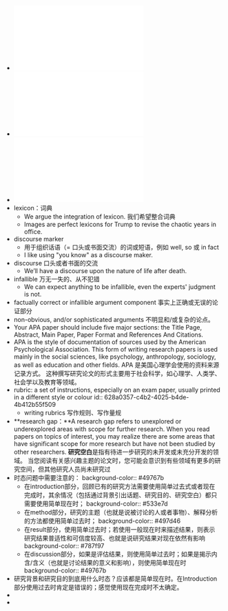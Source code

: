 - ![评阅示例.pdf](../assets/评阅示例_1653129573445_0.pdf)
- ![评阅示例2.pdf](../assets/评阅示例2_1653129585001_0.pdf)
- ![peer review.pdf](../assets/peer_review_1653129596021_0.pdf)
- lexicon：词典
	- We argue the integration of lexicon. 我们希望整合词典
	- Images are perfect lexicons for Trump to revise the chaotic years in office.
- discourse marker
	- 用于组织话语（= 口头或书面交流）的词或短语，例如 well, so 或 in fact
	- I like using "you know" as a discourse maker.
- discourse 口头或者书面的交流
	- We’ll have a discourse upon the nature of life after death.
- infallible 万无一失的、从不犯错
	- We can expect anything to be infallible, even the experts' judgment is not.
- factually correct or infallible argument component 事实上正确或无误的论证部分
- non-obvious, and/or sophisticated arguments 不明显和/或复杂的论点。
- Your APA paper should include five major sections: the Title Page, Abstract, Main Paper, Paper Format and References And Citations.
- APA is the style of documentation of sources used by the American Psychological Association. This form of writing research papers is used mainly in the social sciences, like psychology, anthropology, sociology, as well as education and other fields.  APA 是美国心理学会使用的资料来源记录方式。 这种撰写研究论文的形式主要用于社会科学，如心理学、人类学、社会学以及教育等领域。
- rubric: a set of instructions, especially on an exam paper, usually printed in a different style or colour
  id:: 628a0357-c4b2-4025-b4de-4b412b55f509
	- writing rubrics 写作规则、写作量规
- **research gap：**A research gap refers to unexplored or underexplored areas with scope for further research. When you read papers on topics of interest, you may realize there are some areas that have significant scope for more research but have not been studied by other researchers. **研究空白**是指有待进一步研究的未开发或未充分开发的领域。 当您阅读有关感兴趣主题的论文时，您可能会意识到有些领域有更多的研究空间，但其他研究人员尚未研究过
- 时态问题中需要注意的：
  background-color:: #49767b
	- 在introduction部分，回顾已有的研究方法需要使用简单过去式或者现在完成时，其余情况（包括通过背景引出话题、研究目的、研究空白）都只需要使用简单现在时；
	  background-color:: #533e7d
	- 在method部分，研究的主题（也就是说被讨论的人或者事物）、解释分析的方法都使用简单过去时；
	  background-color:: #497d46
	- 在result部分，使用简单过去时；若使用一般现在时来描述结果，则表示研究结果普适性和可信度较高、也就是说研究结果对现在依然有影响
	  background-color:: #787f97
	- 在discussion部分，如果是评估结果，则使用简单过去时；如果是揭示内含/含义（也就是讨论结果的意义和影响），则使用简单现在时
	  background-color:: #49767b
- 研究背景和研究目的到底用什么时态？应该都是简单现在时。在Introduction部分使用过去时肯定是错误的；感觉使用现在完成时不太确定。
-
-
